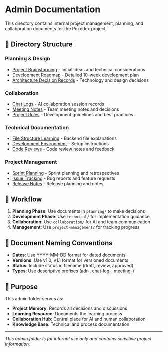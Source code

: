 # Admin Documentation

This directory contains internal project management, planning, and collaboration documents for the Pokedex project.

## 📁 Directory Structure

### Planning & Design
- [Project Brainstorming](planning/brainstorming.md) - Initial ideas and technical considerations
- [Development Roadmap](planning/roadmap.md) - Detailed 10-week development plan
- [Architecture Decision Records](planning/adrs/) - Technology and design decisions

### Collaboration
- [Chat Logs](collaboration/chat-logs/) - AI collaboration session records
- [Meeting Notes](collaboration/meetings/) - Team meeting notes and decisions
- [Project Rules](collaboration/rules.txt) - Development guidelines and best practices

### Technical Documentation
- [File Structure Learning](technical/file-structure-learning.md) - Backend file explanations
- [Development Environment](technical/development-environment-setup.md) - Setup instructions
- [Code Reviews](technical/code-reviews/) - Code review notes and feedback

### Project Management
- [Sprint Planning](project-management/sprints/) - Sprint planning and retrospectives
- [Issue Tracking](project-management/issues/) - Bug reports and feature requests
- [Release Notes](project-management/releases/) - Release planning and notes

## 🔄 Workflow

1. **Planning Phase**: Use documents in `planning/` to make decisions
2. **Development Phase**: Use `technical/` for implementation guidance
3. **Collaboration**: Use `collaboration/` for AI and team communication
4. **Management**: Use `project-management/` for tracking progress

## 📝 Document Naming Conventions

- **Dates**: Use YYYY-MM-DD format for dated documents
- **Versions**: Use v1.0, v1.1 format for versioned documents
- **Status**: Include status in filename (draft, review, approved)
- **Types**: Use descriptive prefixes (adr-, chat-log-, meeting-)

## 🎯 Purpose

This admin folder serves as:
- **Project Memory**: Records all decisions and discussions
- **Learning Resource**: Documents the learning process
- **Collaboration Hub**: Central place for AI and human collaboration
- **Knowledge Base**: Technical and process documentation

---

*This admin folder is for internal use only and contains sensitive project information.*

